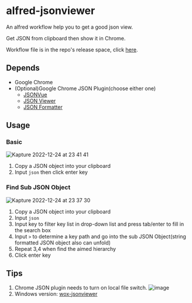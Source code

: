 # alfred-jsonviewer

An alfred workflow help you to get a good json view.

Get JSON from clipboard then show it in Chrome.

Workflow file is in the repo's release space, click [here](https://github.com/kongtianyi/alfred-jsonviewer/releases).

## Depends
* Google Chrome
* (Optional)Google Chrome JSON Plugin(choose either one)
  * [JSONVue](https://chrome.google.com/webstore/detail/jsonvue/chklaanhfefbnpoihckbnefhakgolnmc)
  * [JSON Viewer](https://chrome.google.com/webstore/detail/json-viewer/gbmdgpbipfallnflgajpaliibnhdgobh)
  * [JSON Formatter](https://chrome.google.com/webstore/detail/json-formatter/bcjindcccaagfpapjjmafapmmgkkhgoa)

## Usage

### Basic

![Kapture 2022-12-24 at 23 41 41](https://user-images.githubusercontent.com/15275771/209442907-0a8fdca4-af7d-430a-8b1c-b737fb46d3d7.gif)

1. Copy a JSON object into your clipboard
2. Input `json` then click enter key

### Find Sub JSON Object

![Kapture 2022-12-24 at 23 37 30](https://user-images.githubusercontent.com/15275771/209442823-bdde04a6-c8df-4fca-ba68-c0c1d4117b67.gif)

1. Copy a JSON object into your clipboard
2. Input `json`
3. Input key to filter key list in drop-down list and press tab/enter to fill in the search box
4. Input `>` to determine a key path and go into the sub JSON Object(string formatted JSON object also can unfold)
5. Repeat 3,4 when find the aimed hierarchy
6. Click enter key

## Tips
1. Chrome JSON plugin needs to turn on local file switch.
 ![image](https://user-images.githubusercontent.com/15275771/209463344-d4810765-429f-4e0d-b00c-025150869ea3.png)
3. Windows version: [wox-jsonviewer](https://github.com/kongtianyi/wox-jsonviewer)
